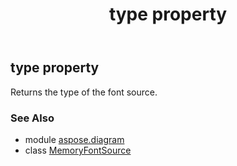 ﻿---
title: type property
second_title: Aspose.Diagram for Python via .NET API References
description: 
type: docs
weight: 40
url: /python-net/aspose.diagram/memoryfontsource/type/
is_root: false
---

## type property


Returns the type of the font source.

### See Also
* module [aspose.diagram](../../)
* class [MemoryFontSource](/diagram/python-net/aspose.diagram/memoryfontsource)
